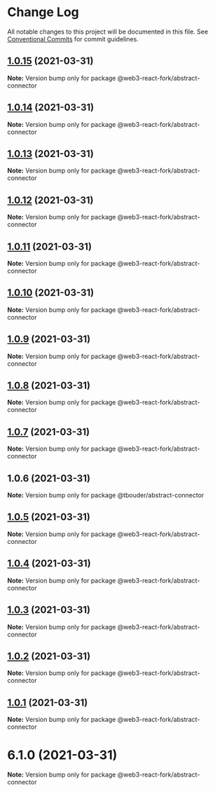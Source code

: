 # Change Log

All notable changes to this project will be documented in this file.
See [Conventional Commits](https://conventionalcommits.org) for commit guidelines.

## [1.0.15](https://github.com/TBouder/web3-react-fork/compare/@web3-react-fork/abstract-connector@1.0.14...@web3-react-fork/abstract-connector@1.0.15) (2021-03-31)

**Note:** Version bump only for package @web3-react-fork/abstract-connector





## [1.0.14](https://github.com/TBouder/web3-react-fork/compare/@web3-react-fork/abstract-connector@1.0.13...@web3-react-fork/abstract-connector@1.0.14) (2021-03-31)

**Note:** Version bump only for package @web3-react-fork/abstract-connector





## [1.0.13](https://github.com/TBouder/web3-react-fork/compare/@web3-react-fork/abstract-connector@1.0.12...@web3-react-fork/abstract-connector@1.0.13) (2021-03-31)

**Note:** Version bump only for package @web3-react-fork/abstract-connector





## [1.0.12](https://github.com/TBouder/web3-react-fork/compare/@web3-react-fork/abstract-connector@1.0.11...@web3-react-fork/abstract-connector@1.0.12) (2021-03-31)

**Note:** Version bump only for package @web3-react-fork/abstract-connector





## [1.0.11](https://github.com/TBouder/web3-react-fork/compare/@web3-react-fork/abstract-connector@1.0.10...@web3-react-fork/abstract-connector@1.0.11) (2021-03-31)

**Note:** Version bump only for package @web3-react-fork/abstract-connector





## [1.0.10](https://github.com/TBouder/web3-react-fork/compare/@web3-react-fork/abstract-connector@1.0.9...@web3-react-fork/abstract-connector@1.0.10) (2021-03-31)

**Note:** Version bump only for package @web3-react-fork/abstract-connector





## [1.0.9](https://github.com/TBouder/web3-react-fork/compare/@web3-react-fork/abstract-connector@1.0.8...@web3-react-fork/abstract-connector@1.0.9) (2021-03-31)

**Note:** Version bump only for package @web3-react-fork/abstract-connector





## [1.0.8](https://github.com/TBouder/web3-react-fork/compare/@web3-react-fork/abstract-connector@1.0.7...@web3-react-fork/abstract-connector@1.0.8) (2021-03-31)

**Note:** Version bump only for package @web3-react-fork/abstract-connector





## [1.0.7](https://github.com/TBouder/web3-react-fork/compare/@web3-react-fork/abstract-connector@1.0.5...@web3-react-fork/abstract-connector@1.0.7) (2021-03-31)

**Note:** Version bump only for package @web3-react-fork/abstract-connector





## 1.0.6 (2021-03-31)

**Note:** Version bump only for package @tbouder/abstract-connector





## [1.0.5](https://github.com/TBouder/web3-react-fork/compare/@web3-react-fork/abstract-connector@1.0.4...@web3-react-fork/abstract-connector@1.0.5) (2021-03-31)

**Note:** Version bump only for package @web3-react-fork/abstract-connector





## [1.0.4](https://github.com/TBouder/web3-react-fork/compare/@web3-react-fork/abstract-connector@1.0.3...@web3-react-fork/abstract-connector@1.0.4) (2021-03-31)

**Note:** Version bump only for package @web3-react-fork/abstract-connector





## [1.0.3](https://github.com/TBouder/web3-react-fork/compare/@web3-react-fork/abstract-connector@1.0.2...@web3-react-fork/abstract-connector@1.0.3) (2021-03-31)

**Note:** Version bump only for package @web3-react-fork/abstract-connector





## [1.0.2](https://github.com/TBouder/web3-react-fork/compare/@web3-react-fork/abstract-connector@1.0.1...@web3-react-fork/abstract-connector@1.0.2) (2021-03-31)

**Note:** Version bump only for package @web3-react-fork/abstract-connector





## [1.0.1](https://github.com/TBouder/web3-react-fork/compare/@web3-react-fork/abstract-connector@6.1.0...@web3-react-fork/abstract-connector@1.0.1) (2021-03-31)

**Note:** Version bump only for package @web3-react-fork/abstract-connector





# 6.1.0 (2021-03-31)

**Note:** Version bump only for package @web3-react-fork/abstract-connector
